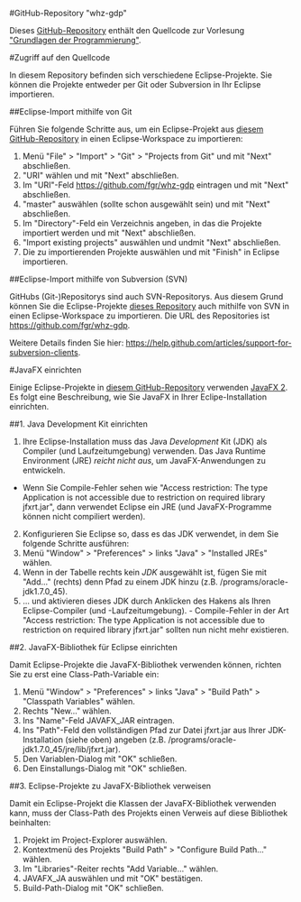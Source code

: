#GitHub-Repository "whz-gdp"

Dieses [GitHub-Repository](https://github.com/fgr/whz-gdp) enthält den Quellcode zur Vorlesung ["Grundlagen der Programmierung"](http://fh-zwickau.de/~fgr/gdp).

#Zugriff auf den Quellcode

In diesem Repository befinden sich verschiedene Eclipse-Projekte. Sie können die Projekte entweder per Git oder Subversion in Ihr Eclipse importieren.

##Eclipse-Import mithilfe von Git

Führen Sie folgende Schritte aus, um ein Eclipse-Projekt aus [diesem GitHub-Repository](https://github.com/fgr/whz-gdp) in einen Eclipse-Workspace zu importieren:

1. Menü "File" > "Import" > "Git" > "Projects from Git" und mit "Next" abschließen.
2. "URI" wählen und mit "Next" abschließen.
3. Im "URI"-Feld https://github.com/fgr/whz-gdp eintragen und mit "Next" abschließen.
4. "master" auswählen (sollte schon ausgewählt sein) und mit "Next" abschließen.
5. Im "Directory"-Feld ein Verzeichnis angeben, in das die Projekte importiert werden und mit "Next" abschließen.
6. "Import existing projects" auswählen und undmit "Next" abschließen.
7. Die zu importierenden Projekte auswählen und mit "Finish" in Eclipse importieren.

##Eclipse-Import mithilfe von Subversion (SVN)

GitHubs (Git-)Repositorys sind auch SVN-Repositorys. Aus diesem Grund können Sie die Eclipse-Projekte [dieses Repository](https://github.com/fgr/whz-gdp) auch mithilfe von SVN in einen Eclipse-Workspace zu importieren. Die URL des Repositories ist https://github.com/fgr/whz-gdp.

Weitere Details finden Sie hier: https://help.github.com/articles/support-for-subversion-clients.

#JavaFX einrichten

Einige Eclipse-Projekte in [diesem GitHub-Repository](https://github.com/fgr/whz-gdp) verwenden [JavaFX 2](http://docs.oracle.com/javafx/2/). Es folgt eine Beschreibung, wie Sie JavaFX in Ihrer Eclipe-Installation einrichten.

##1. Java Development Kit einrichten

1. Ihre Eclipse-Installation muss das Java *Development* Kit (JDK) als Compiler (und Laufzeitumgebung) verwenden. Das Java Runtime Environment (JRE) *reicht nicht aus*, um JavaFX-Anwendungen zu entwickeln.
  - Wenn Sie Compile-Fehler sehen wie "Access restriction: The type Application is not accessible due to restriction on required library jfxrt.jar", dann verwendet Eclipse ein JRE (und JavaFX-Programme können nicht compiliert werden).
2. Konfigurieren Sie Eclipse so, dass es das JDK verwendet, in dem Sie folgende Schritte ausführen:
  1. Menü "Window" > "Preferences" > links "Java" > "Installed JREs" wählen.
  2. Wenn in der Tabelle rechts kein *JDK* ausgewählt ist, fügen Sie mit "Add..." (rechts) denn Pfad zu einem JDK hinzu (z.B. /programs/oracle-jdk1.7.0_45).
  3. ... und aktivieren dieses JDK durch Anklicken des Hakens als Ihren Eclipse-Compiler (und -Laufzeitumgebung).
    - Compile-Fehler in der Art "Access restriction: The type Application is not accessible due to restriction on required library jfxrt.jar" sollten nun nicht mehr existieren.

##2. JavaFX-Bibliothek für Eclipse einrichten

Damit Eclipse-Projekte die JavaFX-Bibliothek verwenden können, richten Sie zu erst eine Class-Path-Variable ein:

1. Menü "Window" > "Preferences" > links "Java" > "Build Path" > "Classpath Variables" wählen.
2. Rechts "New..." wählen.
3. Ins "Name"-Feld JAVAFX_JAR eintragen.
4. Ins "Path"-Feld den vollständigen Pfad zur Datei jfxrt.jar aus Ihrer JDK-Installation (siehe oben) angeben (z.B. /programs/oracle-jdk1.7.0_45/jre/lib/jfxrt.jar).
5. Den Variablen-Dialog mit "OK" schließen.
6. Den Einstallungs-Dialog mit "OK" schließen.
 
##3. Eclipse-Projekte zu JavaFX-Bibliothek verweisen

Damit ein Eclipse-Projekt die Klassen der JavaFX-Bibliothek verwenden kann, muss der Class-Path des Projekts einen Verweis auf diese Bibliothek beinhalten:

1. Projekt im Project-Explorer auswählen.
2. Kontextmenü des Projekts "Build Path" > "Configure Build Path..." wählen.
3. Im "Libraries"-Reiter rechts "Add Variable..." wählen.
4. JAVAFX_JA auswählen und mit "OK" bestätigen.
5. Build-Path-Dialog mit "OK" schließen.
